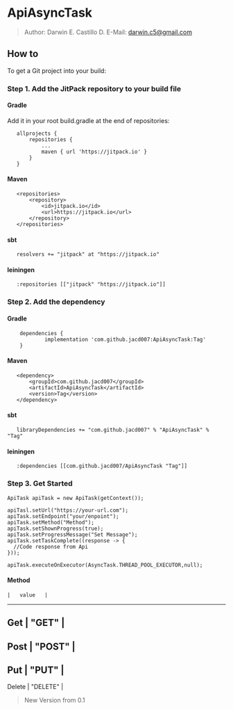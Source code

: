 # ApiAsyncTask

> Author: Darwin E. Castillo D. E-Mail: darwin.c5@gmail.com

## How to

To get a Git project into your build:

### Step 1. Add the JitPack repository to your build file

 #### Gradle
  Add it in your root build.gradle at the end of repositories:
 ```
 	allprojects {
		repositories {
			...
			maven { url 'https://jitpack.io' }
		}
	}
 ```
 
 #### Maven
 ```
 	<repositories>
		<repository>
		    <id>jitpack.io</id>
		    <url>https://jitpack.io</url>
		</repository>
	</repositories>
 ```
 #### sbt
 
 ```
    resolvers += "jitpack" at "https://jitpack.io"
 ```
 
 #### leiningen
 
 ```
    :repositories [["jitpack" "https://jitpack.io"]]
 ``` 
 
### Step 2. Add the dependency

#### Gradle
```
 	dependencies {
	        implementation 'com.github.jacd007:ApiAsyncTask:Tag'
	}
 ```
 
 #### Maven
 ```
 	<dependency>
	    <groupId>com.github.jacd007</groupId>
	    <artifactId>ApiAsyncTask</artifactId>
	    <version>Tag</version>
	</dependency>
 ```
 #### sbt
 
 ```
    libraryDependencies += "com.github.jacd007" % "ApiAsyncTask" % "Tag"	
 ```
 
 #### leiningen
 
 ```
    :dependencies [[com.github.jacd007/ApiAsyncTask "Tag"]]	
 ``` 
 ### Step 3. Get Started
  ```
ApiTask apiTask = new ApiTask(getContext());

apiTasl.setUrl("https://your-url.com");
apiTask.setEndpoint("your/enpoint");
apiTask.setMethod("Method");
apiTask.setShownProgress(true);
apiTask.setProgressMessage("Set Message");
apiTask.setTaskComplete((response -> {
	//Code response from Api
}));

apiTask.executeOnExecutor(AsyncTask.THREAD_POOL_EXECUTOR,null);
 ```
 #### Method
	| 	value	|
-------------------------
Get 	| 	"GET"   |
-------------------------
Post	| 	"POST"	|
-------------------------
Put	| 	"PUT" 	|
-------------------------
Delete  |    "DELETE"   |

 
 
 > New Version from 0.1
